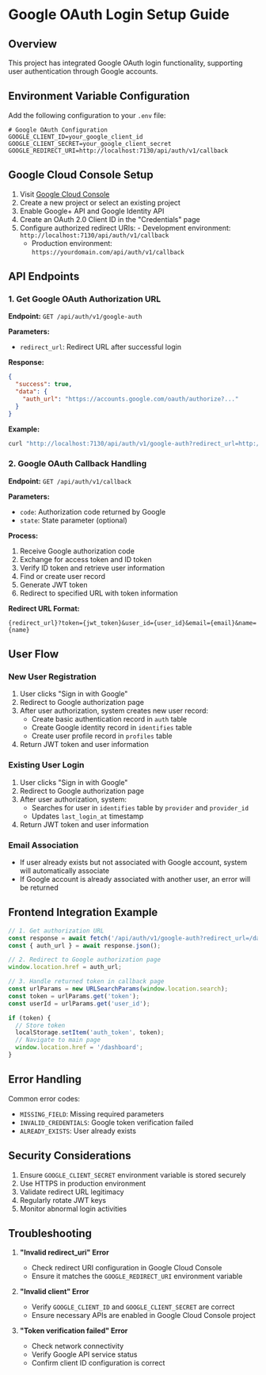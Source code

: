 # Google OAuth Login Setup Guide

## Overview

This project has integrated Google OAuth login functionality, supporting user authentication through Google accounts.

## Environment Variable Configuration

Add the following configuration to your `.env` file:

```env
# Google OAuth Configuration
GOOGLE_CLIENT_ID=your_google_client_id
GOOGLE_CLIENT_SECRET=your_google_client_secret
GOOGLE_REDIRECT_URI=http://localhost:7130/api/auth/v1/callback
```

## Google Cloud Console Setup

1. Visit [Google Cloud Console](https://console.cloud.google.com/)
2. Create a new project or select an existing project
3. Enable Google+ API and Google Identity API
4. Create an OAuth 2.0 Client ID in the "Credentials" page
5. Configure authorized redirect URIs:
       - Development environment: `http://localhost:7130/api/auth/v1/callback`
    - Production environment: `https://yourdomain.com/api/auth/v1/callback`

## API Endpoints

### 1. Get Google OAuth Authorization URL

**Endpoint:** `GET /api/auth/v1/google-auth`

**Parameters:**
- `redirect_url`: Redirect URL after successful login

**Response:**
```json
{
  "success": true,
  "data": {
    "auth_url": "https://accounts.google.com/oauth/authorize?..."
  }
}
```

**Example:**
```bash
curl "http://localhost:7130/api/auth/v1/google-auth?redirect_url=http://localhost:7131/dashboard"
```

### 2. Google OAuth Callback Handling

**Endpoint:** `GET /api/auth/v1/callback`

**Parameters:**
- `code`: Authorization code returned by Google
- `state`: State parameter (optional)

**Process:**
1. Receive Google authorization code
2. Exchange for access token and ID token
3. Verify ID token and retrieve user information
4. Find or create user record
5. Generate JWT token
6. Redirect to specified URL with token information

**Redirect URL Format:**
```
{redirect_url}?token={jwt_token}&user_id={user_id}&email={email}&name={name}
```

## User Flow

### New User Registration
1. User clicks "Sign in with Google"
2. Redirect to Google authorization page
3. After user authorization, system creates new user record:
   - Create basic authentication record in `auth` table
   - Create Google identity record in `identifies` table
   - Create user profile record in `profiles` table
4. Return JWT token and user information

### Existing User Login
1. User clicks "Sign in with Google"
2. Redirect to Google authorization page
3. After user authorization, system:
   - Searches for user in `identifies` table by `provider` and `provider_id`
   - Updates `last_login_at` timestamp
4. Return JWT token and user information

### Email Association
- If user already exists but not associated with Google account, system will automatically associate
- If Google account is already associated with another user, an error will be returned

## Frontend Integration Example

```javascript
// 1. Get authorization URL
const response = await fetch('/api/auth/v1/google-auth?redirect_url=/dashboard');
const { auth_url } = await response.json();

// 2. Redirect to Google authorization page
window.location.href = auth_url;

// 3. Handle returned token in callback page
const urlParams = new URLSearchParams(window.location.search);
const token = urlParams.get('token');
const userId = urlParams.get('user_id');

if (token) {
  // Store token
  localStorage.setItem('auth_token', token);
  // Navigate to main page
  window.location.href = '/dashboard';
}
```

## Error Handling

Common error codes:

- `MISSING_FIELD`: Missing required parameters
- `INVALID_CREDENTIALS`: Google token verification failed
- `ALREADY_EXISTS`: User already exists

## Security Considerations

1. Ensure `GOOGLE_CLIENT_SECRET` environment variable is stored securely
2. Use HTTPS in production environment
3. Validate redirect URL legitimacy
4. Regularly rotate JWT keys
5. Monitor abnormal login activities

## Troubleshooting

1. **"Invalid redirect_uri" Error**
   - Check redirect URI configuration in Google Cloud Console
   - Ensure it matches the `GOOGLE_REDIRECT_URI` environment variable

2. **"Invalid client" Error**
   - Verify `GOOGLE_CLIENT_ID` and `GOOGLE_CLIENT_SECRET` are correct
   - Ensure necessary APIs are enabled in Google Cloud Console project

3. **"Token verification failed" Error**
   - Check network connectivity
   - Verify Google API service status
   - Confirm client ID configuration is correct
